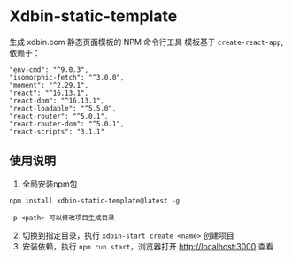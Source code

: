 # Xdbin-static-template

生成 xdbin.com 静态页面模板的 NPM 命令行工具
模板基于 `create-react-app`, 依赖于：

```
"env-cmd": "^9.0.3",
"isomorphic-fetch": "^3.0.0",
"moment": "^2.29.1",
"react": "^16.13.1",
"react-dom": "^16.13.1",
"react-loadable": "^5.5.0",
"react-router": "^5.0.1",
"react-router-dom": "^5.0.1",
"react-scripts": "3.1.1"
```


## 使用说明

1. 全局安装npm包

```
npm install xdbin-static-template@latest -g

-p <path> 可以修改项目生成目录
```

2. 切换到指定目录，执行 `xdbin-start create <name>` 创建项目
3. 安装依赖，执行 `npm run start`，浏览器打开 [http://localhost:3000](http://localhost:3000) 查看
